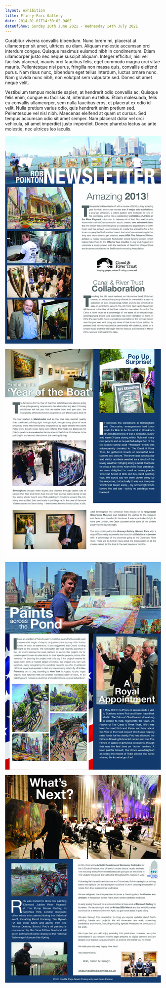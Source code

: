 ```yaml
---
layout: exhibition
title: Ffin-y-Parc Gallery
date: 2014-01-01T14:30:02.940Z
dateOfShow: Sunday 20th June 2021 - Wednesday 14th July 2021
---
```


Curabitur viverra convallis bibendum. Nunc lorem mi, placerat at ullamcorper sit amet, ultrices eu diam. Aliquam molestie accumsan orci interdum congue. Quisque maximus euismod nibh in condimentum. Etiam ullamcorper justo nec neque suscipit aliquam. Integer efficitur, nisi vel facilisis placerat, mauris orci faucibus felis, eget commodo magna orci vitae mauris. Pellentesque nisi purus, fringilla non massa quis, convallis eleifend purus. Nam risus nunc, bibendum eget tellus interdum, luctus ornare nunc. Nam gravida nunc nibh, non volutpat sem vulputate sed. Donec sit amet neque velit.

Vestibulum tempus molestie sapien, at hendrerit odio convallis ac. Quisque felis enim, congue eu facilisis at, interdum eu tellus. Etiam malesuada, felis eu convallis ullamcorper, sem nulla faucibus eros, et placerat ex odio id velit. Nulla pretium varius odio, quis hendrerit enim pretium sed. Pellentesque vel nisl nibh. Maecenas eleifend at quam ut cursus. Sed tempus accumsan odio sit amet semper. Nam placerat dolor vel orci vehicula, sit amet imperdiet justo imperdiet. Donec pharetra lectus ac ante molestie, nec ultrices leo iaculis.


![](/assets/img/uploads/newsletter-jan2014.jpg)

![](/assets/img/uploads/newsletter-jan20142.jpg)

![](/assets/img/uploads/newsletter-jan20143.jpg)

![](/assets/img/uploads/newsletter-jan20144.jpg)